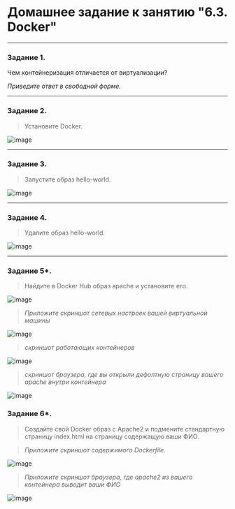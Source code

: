 # Домашнее задание к занятию "6.3. Docker"

---

### Задание 1. 

Чем контейнеризация отличается от виртуализации?

*Приведите ответ в свободной форме.*

---

### Задание 2. 

> Установите Docker.

![image](https://user-images.githubusercontent.com/115862529/203911791-b32e78fe-73b2-4d76-bcf6-ec284967da28.png)



---

### Задание 3. 

> Запустите образ hello-world.

![image](https://user-images.githubusercontent.com/115862529/203912020-2e99deb0-2865-4e1f-92e4-c41d5d5f71f3.png)

---

### Задание 4. 

> Удалите образ hello-world.

![image](https://user-images.githubusercontent.com/115862529/203912104-b010d670-c6a7-4d00-b6a0-5543812a127a.png)

---


### Задание 5*. 

> Найдите в Docker Hub образ apache и установите его.

![image](https://user-images.githubusercontent.com/115862529/203914352-e410e2f6-1421-4b2d-82a4-4940472ba6c3.png)

> *Приложите скриншот сетевых настроек вашей виртуальной машины*

![image](https://user-images.githubusercontent.com/115862529/203914423-80d324a2-dc74-4d0b-8ad8-83e88d5d20a3.png)

> *скриншот работающих контейнеров*

![image](https://user-images.githubusercontent.com/115862529/203914509-915bb3ed-dae8-4069-8226-2a5148c3028a.png)

> *скриншот браузера, где вы открыли дефолтную страницу вашего apache внутри контейнера*

![image](https://user-images.githubusercontent.com/115862529/203914641-bcb058c8-2d96-494b-a352-51c25d73dc1a.png)


### Задание 6*.

> Создайте свой Docker образ с Apache2 и подмените стандартную страницу index.html на страницу содержащую ваши ФИО.

> *Приложите скриншот содержимого Dockerfile.*

![image](https://user-images.githubusercontent.com/115862529/203916480-18e596ed-4487-47a3-aeea-a961a29a099e.png)

> *Приложите скриншот браузера, где apache2 из вашего контейнера выводит ваши ФИО*

![image](https://user-images.githubusercontent.com/115862529/203916577-185c2344-65b2-4442-9695-022bb3611ff5.png)

